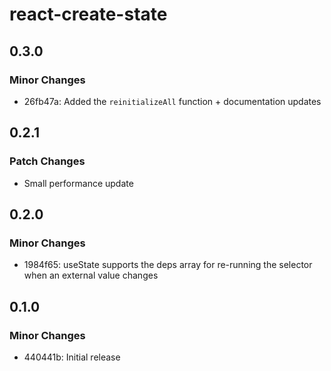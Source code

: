 # react-create-state

## 0.3.0

### Minor Changes

- 26fb47a: Added the `reinitializeAll` function + documentation updates

## 0.2.1

### Patch Changes

- Small performance update

## 0.2.0

### Minor Changes

- 1984f65: useState supports the deps array for re-running the selector when an external value changes

## 0.1.0

### Minor Changes

- 440441b: Initial release
